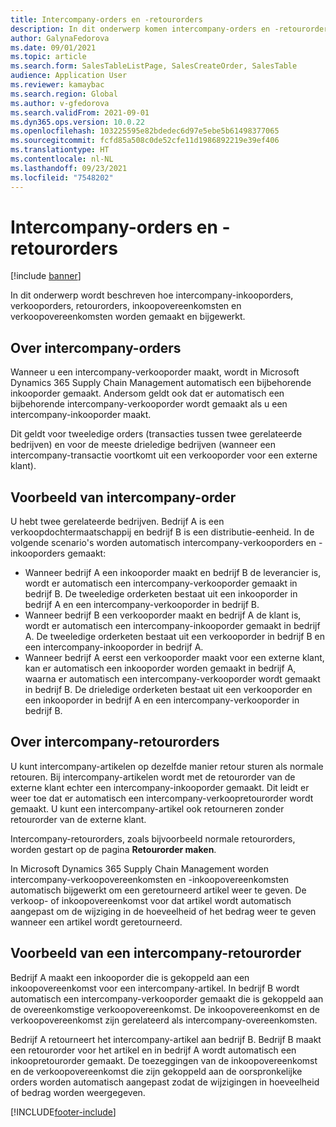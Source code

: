 ```yaml
---
title: Intercompany-orders en -retourorders
description: In dit onderwerp komen intercompany-orders en -retourorders aan de orde.
author: GalynaFedorova
ms.date: 09/01/2021
ms.topic: article
ms.search.form: SalesTableListPage, SalesCreateOrder, SalesTable
audience: Application User
ms.reviewer: kamaybac
ms.search.region: Global
ms.author: v-gfedorova
ms.search.validFrom: 2021-09-01
ms.dyn365.ops.version: 10.0.22
ms.openlocfilehash: 103225595e82bdedec6d97e5ebe5b61498377065
ms.sourcegitcommit: fcfd85a508c0de52cfe11d1986892219e39ef406
ms.translationtype: HT
ms.contentlocale: nl-NL
ms.lasthandoff: 09/23/2021
ms.locfileid: "7548202"
---
```

# <a name="intercompany-orders-and-return-orders"></a>Intercompany-orders en -retourorders

[!include [banner](../../includes/banner.md)]

In dit onderwerp wordt beschreven hoe intercompany-inkooporders, verkooporders, retourorders, inkoopovereenkomsten en verkoopovereenkomsten worden gemaakt en bijgewerkt.

## <a name="about-intercompany-orders"></a>Over intercompany-orders

Wanneer u een intercompany-verkooporder maakt, wordt in Microsoft Dynamics 365 Supply Chain Management automatisch een bijbehorende inkooporder gemaakt. Andersom geldt ook dat er automatisch een bijbehorende intercompany-verkooporder wordt gemaakt als u een intercompany-inkooporder maakt.

Dit geldt voor tweeledige orders (transacties tussen twee gerelateerde bedrijven) en voor de meeste drieledige bedrijven (wanneer een intercompany-transactie voortkomt uit een verkooporder voor een externe klant).

## <a name="intercompany-order-example"></a>Voorbeeld van intercompany-order

U hebt twee gerelateerde bedrijven. Bedrijf A is een verkoopdochtermaatschappij en bedrijf B is een distributie-eenheid. In de volgende scenario's worden automatisch intercompany-verkooporders en -inkooporders gemaakt:

- Wanneer bedrijf A een inkooporder maakt en bedrijf B de leverancier is, wordt er automatisch een intercompany-verkooporder gemaakt in bedrijf B. De tweeledige orderketen bestaat uit een inkooporder in bedrijf A en een intercompany-verkooporder in bedrijf B.
- Wanneer bedrijf B een verkooporder maakt en bedrijf A de klant is, wordt er automatisch een intercompany-inkooporder gemaakt in bedrijf A. De tweeledige orderketen bestaat uit een verkooporder in bedrijf B en een intercompany-inkooporder in bedrijf A.
- Wanneer bedrijf A eerst een verkooporder maakt voor een externe klant, kan er automatisch een inkooporder worden gemaakt in bedrijf A, waarna er automatisch een intercompany-verkooporder wordt gemaakt in bedrijf B. De drieledige orderketen bestaat uit een verkooporder en een inkooporder in bedrijf A en een intercompany-verkooporder in bedrijf B.

## <a name="about-intercompany-return-orders"></a>Over intercompany-retourorders

U kunt intercompany-artikelen op dezelfde manier retour sturen als normale retouren. Bij intercompany-artikelen wordt met de retourorder van de externe klant echter een intercompany-inkooporder gemaakt. Dit leidt er weer toe dat er automatisch een intercompany-verkoopretourorder wordt gemaakt. U kunt een intercompany-artikel ook retourneren zonder retourorder van de externe klant.

Intercompany-retourorders, zoals bijvoorbeeld normale retourorders, worden gestart op de pagina **Retourorder maken**.

In Microsoft Dynamics 365 Supply Chain Management worden intercompany-verkoopovereenkomsten en -inkoopovereenkomsten automatisch bijgewerkt om een geretourneerd artikel weer te geven. De verkoop- of inkoopovereenkomst voor dat artikel wordt automatisch aangepast om de wijziging in de hoeveelheid of het bedrag weer te geven wanneer een artikel wordt geretourneerd.

## <a name="intercompany-return-order-example"></a>Voorbeeld van een intercompany-retourorder

Bedrijf A maakt een inkooporder die is gekoppeld aan een inkoopovereenkomst voor een intercompany-artikel. In bedrijf B wordt automatisch een intercompany-verkooporder gemaakt die is gekoppeld aan de overeenkomstige verkoopovereenkomst. De inkoopovereenkomst en de verkoopovereenkomst zijn gerelateerd als intercompany-overeenkomsten.

Bedrijf A retourneert het intercompany-artikel aan bedrijf B. Bedrijf B maakt een retourorder voor het artikel en in bedrijf A wordt automatisch een inkoopretourorder gemaakt. De toezeggingen van de inkoopovereenkomst en de verkoopovereenkomst die zijn gekoppeld aan de oorspronkelijke orders worden automatisch aangepast zodat de wijzigingen in hoeveelheid of bedrag worden weergegeven.

[!INCLUDE[footer-include](../../includes/footer-banner.md)]
